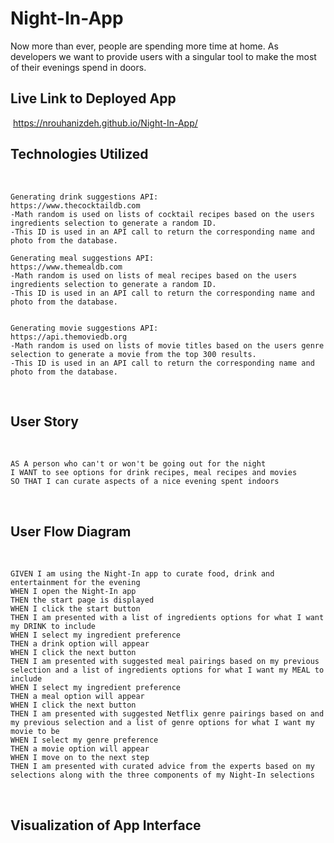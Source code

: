 # Night-In-App

Now more than ever, people are spending more time at home.  As developers we want to provide users with a singular tool to make the most of their evenings spend in doors.
​
​

## Live Link to Deployed App
​
https://nrouhanizdeh.github.io/Night-In-App/
​​

## Technologies Utilized 
​
```
Generating drink suggestions API:
https://www.thecocktaildb.com
-Math random is used on lists of cocktail recipes based on the users ingredients selection to generate a random ID.  
-This ID is used in an API call to return the corresponding name and photo from the database.

Generating meal suggestions API:
https://www.themealdb.com
-Math random is used on lists of meal recipes based on the users ingredients selection to generate a random ID.  
-This ID is used in an API call to return the corresponding name and photo from the database.


Generating movie suggestions API:
https://api.themoviedb.org
-Math random is used on lists of movie titles based on the users genre selection to generate a movie from the top 300 results.  
-This ID is used in an API call to return the corresponding name and photo from the database.

```
​
## User Story
​​
```
AS A person who can't or won't be going out for the night
I WANT to see options for drink recipes, meal recipes and movies
SO THAT I can curate aspects of a nice evening spent indoors
```
​
## User Flow Diagram
​
```
GIVEN I am using the Night-In app to curate food, drink and entertainment for the evening
WHEN I open the Night-In app
THEN the start page is displayed
WHEN I click the start button
THEN I am presented with a list of ingredients options for what I want my DRINK to include
WHEN I select my ingredient preference
THEN a drink option will appear
WHEN I click the next button
THEN I am presented with suggested meal pairings based on my previous selection and a list of ingredients options for what I want my MEAL to include 
WHEN I select my ingredient preference
THEN a meal option will appear
WHEN I click the next button
THEN I am presented with suggested Netflix genre pairings based on and my previous selection and a list of genre options for what I want my movie to be
WHEN I select my genre preference
THEN a movie option will appear
WHEN I move on to the next step
THEN I am presented with curated advice from the experts based on my selections along with the three components of my Night-In selections
```
​
## Visualization of App Interface
​

